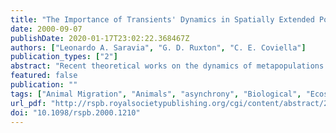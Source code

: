 ```yaml
---
title: "The Importance of Transients' Dynamics in Spatially Extended Populations."
date: 2000-09-07
publishDate: 2020-01-17T23:02:22.368467Z
authors: ["Leonardo A. Saravia", "G. D. Ruxton", "C. E. Coviella"]
publication_types: ["2"]
abstract: "Recent theoretical works on the dynamics of metapopulations have highlighted the existence of very long transients (supertransients) with abrupt changes in behaviour which occur following perturbation of the system away from its attractor. If this phenomenon is common in natural systems, populations that do not oscillate can begin to fluctuate wildly without any change in the environmental conditions. However, the frequency of occurrence of supertransients is currently poorly understood even in model systems. Here we explore their occurrence in metapopulation models which relax the important assumption of global synchrony of events implicit in all the coupled map lattice models for which supertransients have so far been demonstrated. We find supertransients in all the models but always only for a very restricted range of parameter combinations. However, we also report for the first time another type of longer-lived transient (mesotransients) that occurs on shorter time-scales than supertransients and is found for a much wider set of conditions. We argue that these medium-term changes in the dynamics of populations can be of more ecological relevance than the long-term changes of supertransients."
featured: false
publication: ""
tags: ["Animal Migration", "Animals", "asynchrony", "Biological", "Ecosystem", "Insects", "Insects: physiology", "Models", "Population Density", "Population Dynamics", "spatial model", "supertransients", "synchrony"]
url_pdf: "http://rspb.royalsocietypublishing.org/cgi/content/abstract/267/1454/1781"
doi: "10.1098/rspb.2000.1210"
---
```


